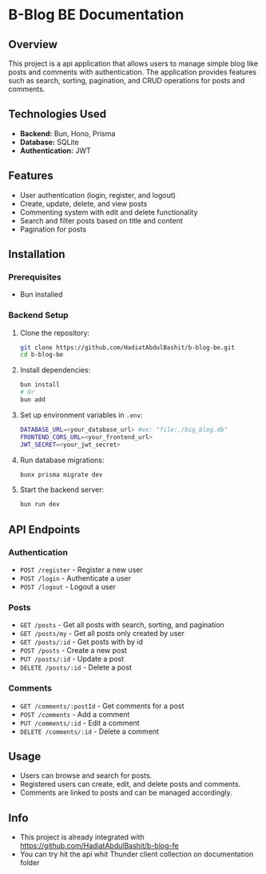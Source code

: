 # B-Blog BE Documentation

## Overview

This project is a api application that allows users to manage simple blog like posts and comments with authentication. The application provides features such as search, sorting, pagination, and CRUD operations for posts and comments.

## Technologies Used

- **Backend:** Bun, Hono, Prisma
- **Database:** SQLite
- **Authentication:** JWT

## Features

- User authentication (login, register, and logout)
- Create, update, delete, and view posts
- Commenting system with edit and delete functionality
- Search and filter posts based on title and content
- Pagination for posts

## Installation

### Prerequisites

- Bun installed

### Backend Setup

1. Clone the repository:
   ```sh
   git clone https://github.com/HadiatAbdulBashit/b-blog-be.git
   cd b-blog-be
   ```
2. Install dependencies:
   ```sh
   bun install
   # Or
   bun add
   ```
3. Set up environment variables in `.env`:
   ```sh
   DATABASE_URL=<your_database_url> #ex: "file:./big_blog.db"
   FRONTEND_CORS_URL=<your_frontend_url>
   JWT_SECRET=<your_jwt_secret>
   ```
4. Run database migrations:
   ```sh
   bunx prisma migrate dev
   ```
5. Start the backend server:
   ```sh
   bun run dev
   ```

## API Endpoints

### Authentication

- `POST /register` - Register a new user
- `POST /login` - Authenticate a user
- `POST /logout` - Logout a user

### Posts

- `GET /posts` - Get all posts with search, sorting, and pagination
- `GET /posts/my` - Get all posts only created by user
- `GET /posts/:id` - Get posts with by id
- `POST /posts` - Create a new post
- `PUT /posts/:id` - Update a post
- `DELETE /posts/:id` - Delete a post

### Comments

- `GET /comments/:postId` - Get comments for a post
- `POST /comments` - Add a comment
- `PUT /comments/:id` - Edit a comment
- `DELETE /comments/:id` - Delete a comment

## Usage

- Users can browse and search for posts.
- Registered users can create, edit, and delete posts and comments.
- Comments are linked to posts and can be managed accordingly.

## Info

- This project is already integrated with https://github.com/HadiatAbdulBashit/b-blog-fe
- You can try hit the api whit Thunder client collection on documentation folder
